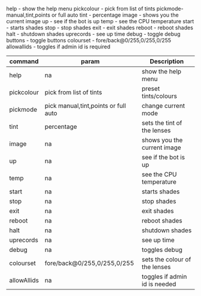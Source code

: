 help - show the help menu
pickcolour - pick from list of tints
pickmode- manual,tint,points or full auto
tint - percentage
image - shows you the current image
up - see if the bot is up
temp - see the CPU temperature
start - starts shades
stop - stop shades
exit - exit shades
reboot - reboot shades
halt - shutdown shades
uprecords - see up time
debug - toggle debug
buttons - toggle buttons
colourset - fore/back@0/255,0/255,0/255
allowallids - toggles if admin id is required

| command     | param                                | Description                   |
| ----------- | ------------------------------------ | ----------------------------- |
| help        | na                                   | show the help menu            |
| pickcolour  | pick from list of tints              | preset tints/colours          |
| pickmode    | pick manual,tint,points or full auto | change current mode           |
| tint        | percentage                           | sets the tint of the lenses   |
| image       | na                                   | shows you the current image   |
| up          | na                                   | see if the bot is up          |
| temp        | na                                   | see the CPU temperature       |
| start       | na                                   | starts shades                 |
| stop        | na                                   | stop shades                   |
| exit        | na                                   | exit shades                   |
| reboot      | na                                   | reboot shades                 |
| halt        | na                                   | shutdown shades               |
| uprecords   | na                                   | see up time                   |
| debug       | na                                   | toggles debug                 |
| colourset   | fore/back@0/255,0/255,0/255          | sets the colour of the lenses |
| allowAllids | na                                   | toggles if admin id is needed |
